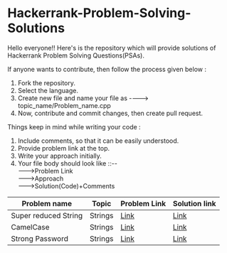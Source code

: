 # Hackerrank-Problem-Solving-Solutions
Hello everyone!! Here's is the repository which will provide solutions of Hackerrank Problem Solving Questions(PSAs).

If anyone wants to contribute, then follow the process given below : 

1. Fork the repository.
2. Select the language.
3. Create new file and name your file as ---->   topic_name/Problem_name.cpp
4. Now, contribute and commit changes, then create pull request.


Things keep in mind while writing your code :
1. Include comments, so that it can be easily understood.
2. Provide problem link at the top.
3. Write your approach initially.
4. Your file body should look like ::--<br>
    --->Problem Link<br>
    --->Approach<br>
    --->Solution(Code)+Comments<br>

| Problem name                                                  |  Topic             |  Problem Link                                                                    |  Solution link|
|---------------------------------------------------------------|--------------------|----------------------------------------------------------------------------------|--------------|
| Super reduced String                                          | Strings            | <a href="https://www.hackerrank.com/challenges/reduced-string/problem" >Link</a> | <a href="https://github.com/sanu-coder/Hackerrank-Problem-Solving-Solutions/blob/main/Strings/Super%20Reduced%20Strings.cpp" >Link</a>
| CamelCase                                                     | Strings            | <a href="https://www.hackerrank.com/challenges/camelcase/problem" >Link</a>      | <a href="https://github.com/sanu-coder/Hackerrank-Problem-Solving-Solutions/blob/main/Strings/CamelCase.cpp" >Link</a>
| Strong Password                                               | Strings            | <a href="https://www.hackerrank.com/challenges/strong-password/problem" >Link</a>| <a href="https://github.com/sanu-coder/Hackerrank-Problem-Solving-Solutions/blob/main/Strings/Strong_Password.cpp" >Link</a>


